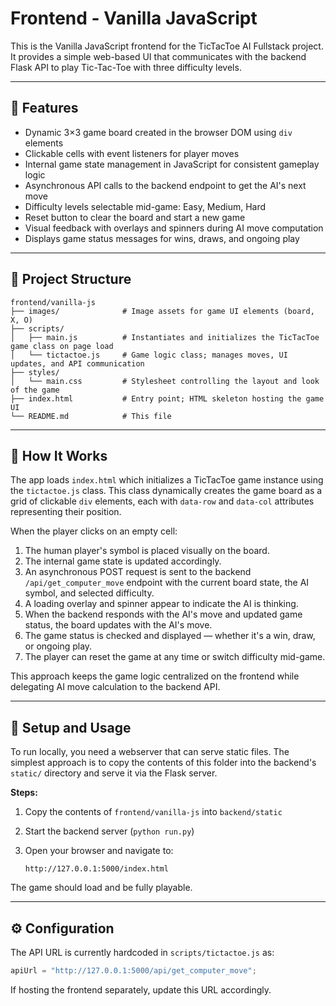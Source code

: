 # Frontend - Vanilla JavaScript

This is the Vanilla JavaScript frontend for the TicTacToe AI Fullstack project. It provides a simple web-based UI that communicates with the backend Flask API to play Tic-Tac-Toe with three difficulty levels.

---

## 🧩 Features

- Dynamic 3×3 game board created in the browser DOM using `div` elements
- Clickable cells with event listeners for player moves
- Internal game state management in JavaScript for consistent gameplay logic
- Asynchronous API calls to the backend endpoint to get the AI's next move
- Difficulty levels selectable mid-game: Easy, Medium, Hard
- Reset button to clear the board and start a new game
- Visual feedback with overlays and spinners during AI move computation
- Displays game status messages for wins, draws, and ongoing play

---

## 📁 Project Structure

```
frontend/vanilla-js
├── images/              # Image assets for game UI elements (board, X, O)
├── scripts/
│   ├── main.js          # Instantiates and initializes the TicTacToe game class on page load
│   └── tictactoe.js     # Game logic class; manages moves, UI updates, and API communication
├── styles/
│   └── main.css         # Stylesheet controlling the layout and look of the game
├── index.html           # Entry point; HTML skeleton hosting the game UI
└── README.md            # This file
```

---

## 🧰 How It Works

The app loads `index.html` which initializes a TicTacToe game instance using the `tictactoe.js` class. This class dynamically creates the game board as a grid of clickable `div` elements, each with `data-row` and `data-col` attributes representing their position.

When the player clicks on an empty cell:

1. The human player's symbol is placed visually on the board.
2. The internal game state is updated accordingly.
3. An asynchronous POST request is sent to the backend `/api/get_computer_move` endpoint with the current board state, the AI symbol, and selected difficulty.
4. A loading overlay and spinner appear to indicate the AI is thinking.
5. When the backend responds with the AI's move and updated game status, the board updates with the AI's move.
6. The game status is checked and displayed — whether it's a win, draw, or ongoing play.
7. The player can reset the game at any time or switch difficulty mid-game.

This approach keeps the game logic centralized on the frontend while delegating AI move calculation to the backend API.

---

## 🚀 Setup and Usage

To run locally, you need a webserver that can serve static files. The simplest approach is to copy the contents of this folder into the backend's `static/` directory and serve it via the Flask server.

**Steps:**

1. Copy the contents of `frontend/vanilla-js` into `backend/static`
2. Start the backend server (`python run.py`)
3. Open your browser and navigate to:

   ```
   http://127.0.0.1:5000/index.html
   ```

The game should load and be fully playable.

---

## ⚙️ Configuration

The API URL is currently hardcoded in `scripts/tictactoe.js` as:

```js
apiUrl = "http://127.0.0.1:5000/api/get_computer_move";
```

If hosting the frontend separately, update this URL accordingly.
